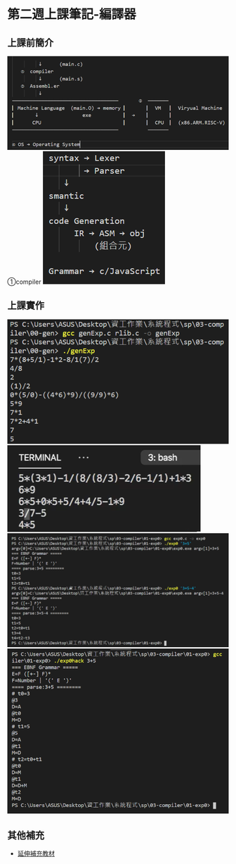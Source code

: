 # 第二週上課筆記-編譯器

## 上課前簡介
 <img src="圖片/hw2-0.png"> 
①compiler
<img src="圖片/hw2-1.png"> 

## 上課實作


<img src="圖片/hw2-2.png">

<img src="圖片/hw2-3.png"> 

<img src="圖片/hw2-4.png"> 

<img src="圖片/hw2-5.png"> 

## 其他補充
* [延伸補充教材](https://www.slideshare.net/ccckmit/ss-15898210?fbclid=IwAR2PND1_8cH_epVw7siL_JfUtffbO4o3TsPKhXwzkz6iSy_uA0x38P0koYE)